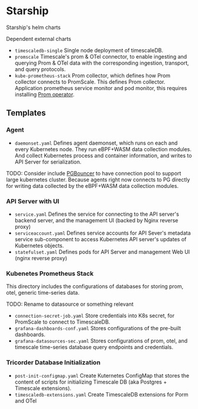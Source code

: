 # Starship

Starship's helm charts

Dependent external charts

* `timescaledb-single` Single node deployment of timescaleDB.
* `promscale` Timescale's prom & OTel connector, to enable ingesting and querying Prom & OTel data with the corresponding 
  ingestion, transport, and query protocols.
* `kube-prometheus-stack` Prom collector, which defines how Prom collector connects to PromScale. This defines Prom collector.
  Application prometheus service monitor and pod monitor, this requires installing [Prom operator](
  https://github.com/prometheus-operator/prometheus-operator/blob/main/Documentation/user-guides/getting-started.md#installing-the-operator).

## Templates

### Agent

* `daemonset.yaml` Defines agent daemonset, which runs on each and every Kubernetes node. They run eBPF+WASM data collection modules.
  And collect Kubernetes process and container information, and writes to API Server for serialization.

TODO: Consider include [PGBouncer](https://github.com/pgbouncer/pgbouncer) to have connection pool to support large kubernetes cluster.
Because agents right now connects to PG directly for writing data collected by the eBPF+WASM data collection modules.

### API Server with UI

* `service.yaml` Defines the service for connecting to the API server's backend server, and the management UI (backed by Nginx reverse proxy)
* `serviceaccount.yaml` Defines service accounts for API Sever's metadata service sub-component to access Kubernetes API server's updates of
  Kubernetes objects.
* `statefulset.yaml` Defines pods for API Server and management Web UI (nginx reverse proxy)

### Kubenetes Prometheus Stack

This directory includes the configurations of databases for storing prom, otel, generic time-series data.

TODO: Rename to datasource or something relevant

* `connection-secret-job.yaml` Store credentials into K8s secret, for PromScale to connect to TimescaleDB.
* `grafana-dashboards-conf.yaml` Stores configurations of the pre-built dashboards.
* `grafana-datasources-sec.yaml` Stores configurations of prom, otel, and timescale time-series database query endpoints and credentials.

### Tricorder Database Initialization

* `post-init-configmap.yaml` Create Kuternetes ConfigMap that stores the content of scripts for initializing
  Timescale DB (aka Postgres + Timescale extensions).
* `timescaledb-extensions.yaml` Create TimescaleDB extensions for Porm and OTel
